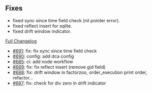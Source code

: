 ## Fixes

- fixed sync since time field check (nil pointer error).
- fixed reflect insert for sqlite.
- fixed drift window indicator.

[Full Changelog](https://github.com/OvictorVieira/promeheux.api/compare/v1.33.0...main)

 - [#691](https://github.com/OvictorVieira/promeheux.api/pull/691): fix: fix sync since time field check
 - [#690](https://github.com/OvictorVieira/promeheux.api/pull/690): config: add dca config
 - [#685](https://github.com/OvictorVieira/promeheux.api/pull/685): ci: add node workflow
 - [#689](https://github.com/OvictorVieira/promeheux.api/pull/689): fix: fix reflect insert (remove gid field)
 - [#688](https://github.com/OvictorVieira/promeheux.api/pull/688): fix: drift window in factorzoo, order_execution print order, refactor…
 - [#687](https://github.com/OvictorVieira/promeheux.api/pull/687): fix: check for div zero in drift indicator
